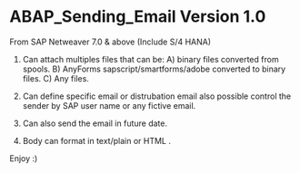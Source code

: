 # ABAP_Sending_Email Version 1.0 

From SAP Netweaver 7.0 & above (Include S/4 HANA) 

1) Can attach multiples files that can be:
	A) binary files converted from spools.
	B) AnyForms sapscript/smartforms/adobe converted to binary files.
	C) Any files.

2) Can define specific email or distrubation email also possible control the sender by SAP user name or any fictive email.

3) Can also send the email in future date.

4) Body can format in text/plain or HTML .

Enjoy :) 

